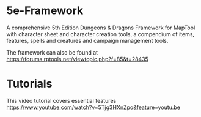 # 5e-Framework

A comprehensive 5th Edition Dungeons & Dragons Framework for MapTool with character sheet and character creation tools, a compendium of items, features, spells and creatures and campaign management tools.

The framework can also be found at https://forums.rptools.net/viewtopic.php?f=85&t=28435

# Tutorials

This video tutorial covers essential features https://www.youtube.com/watch?v=5Tjg3HXnZpo&feature=youtu.be
